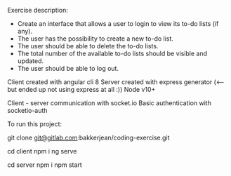 Exercise description:
- Create an interface that allows a user to login to view its to-do lists (if any).
- The user has the possibility to create a new to-do list.
- The user should be able to delete the to-do lists.
- The total number of the available to-do lists should be visible and updated.
- The user should be able to log out.

Client created with angular cli 8
Server created with express generator (<-- but ended up not using express at all :))
Node v10+

Client - server communication with socket.io
Basic authentication with socketio-auth

To run this project:

git clone git@gitlab.com:bakkerjean/coding-exercise.git

cd client
npm i
ng serve

cd server
npm i
npm start
